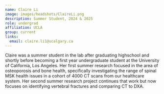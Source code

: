 ```yaml
---
name: Claire Li
image: images/headshots/ClaireLi.png
description: Summer Student, 2024 & 2025
role: undergrad
affiliation: UCLA
group: current
links:
  email: claire.li1@ucalgary.ca
---
```


Claire was a summer student in the lab after graduating highschool and shortly before becoming a first year 
undergraduate student at the University of California, Los Angeles. Her first summer research focused
in the area of osteoporosis and bone health, specifically investigating the range of spinal MSK health issues
in a cohort of 4000 CT scans from our healthcare system. Her second summer research project continues that work
but now focuses on identifying vertebral fractures and comparing CT to DXA.
